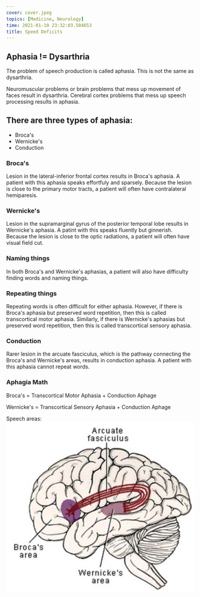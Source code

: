 ```yaml
---
cover: cover.jpeg
topics: [Medicine, Neurology]
time: 2021-01-10 23:32:03.504653
title: Speed Deficits
---
```


## Aphasia != Dysarthria

The problem of speech production is called aphasia.
This is not the same as dysarthria.

Neuromuscular problems or brain problems that mess up movement of faces result in dysarthria.
Cerebral cortex problems that mess up speech processing results in aphasia.

## There are three types of aphasia:

- Broca's
- Wernicke's
- Conduction

### Broca's

Lesion in the lateral-inferior frontal cortex results in Broca's aphasia.
A patient with this aphasia speaks effortfuly and sparsely.
Because the lesion is close to the primary motor tracts, a patient will often have contralateral hemiparesis.

### Wernicke's

Lesion in the supramarginal gyrus of the posterior temporal lobe results in Wernicke's aphasia.
A patint with this speaks fluently but ginnerish.
Because the lesion is close to the optic radiations, a patient will often have visual field cut.

### Naming things

In both Broca's and Wernicke's aphasias, a patient will also have difficulty finding words and naming things.

### Repeating things

Repeating words is often difficult for either aphasia.
However, if there is Broca's aphasia but preserved word repetition, then this is called transcortical motor aphasia.
Similarly, if there is Wernicke's aphasias but preserved word repetition, then this is called transcortical sensory aphasia.

### Conduction

Rarer lesion in the arcuate fasciculus, which is the pathway connecting the Broca's and Wernicke's areas, results in conduction aphasia.
A patient with this aphasia cannot repeat words.

### Aphagia Math

Broca's = Transcortical Motor Aphasia + Conduction Aphage

Wernicke's = Transcortical Sensory Aphasia + Conduction Aphage

Speech areas:
![](image/1.png)
